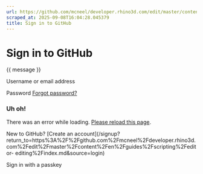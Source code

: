 ```yaml
---
url: https://github.com/mcneel/developer.rhino3d.com/edit/master/content/en/guides/scripting/editor-editing/index.md
scraped_at: 2025-09-08T16:04:28.045379
title: Sign in to GitHub
---
```


# Sign in to GitHub

{{ message }}

Username or email address

Password  [Forgot password?](/password_reset)

###  Uh oh!

There was an error while loading. [Please reload this page]().

New to GitHub? [Create an
account](/signup?return_to=https%3A%2F%2Fgithub.com%2Fmcneel%2Fdeveloper.rhino3d.com%2Fedit%2Fmaster%2Fcontent%2Fen%2Fguides%2Fscripting%2Feditor-
editing%2Findex.md&source=login)

Sign in with a passkey

